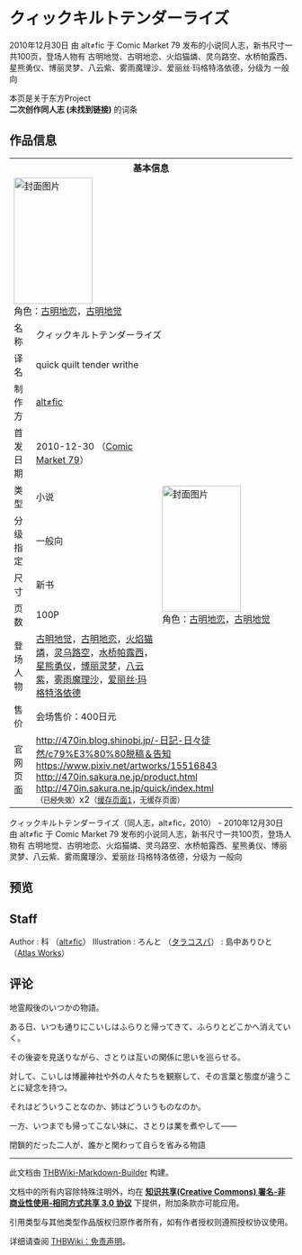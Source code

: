# クィックキルトテンダーライズ

<!-- source html: G:\repos\THBWiki-Markdown-Builder\THBWikiMarkdown\Temp\main\8\87\ns0%3A%E3%82%AF%E3%82%A3%E3%83%83%E3%82%AF%E3%82%AD%E3%83%AB%E3%83%88%E3%83%86%E3%83%B3%E3%83%80%E3%83%BC%E3%83%A9%E3%82%A4%E3%82%BA.html -->

2010年12月30日 由 alt≠fic 于 Comic Market 79 发布的小说同人志，新书尺寸一共100页，登场人物有 古明地觉、古明地恋、火焰猫燐、灵乌路空、水桥帕露西、星熊勇仪、博丽灵梦、八云紫、雾雨魔理沙、爱丽丝·玛格特洛依德，分级为 一般向

本页是关于东方Project  
 **二次创作同人志 (未找到链接)** 的词条
## 作品信息

<table><tbody><tr><th colspan="3">基本信息</th></tr><tr><td class="cover-artwork-mobile" colspan="2"><a href="./文件-クィックキルトテンダーライズ封面.png.md" class="image" title="封面图片"><img alt="封面图片" src="https://upload.thwiki.cc/thumb/9/9e/%E3%82%AF%E3%82%A3%E3%83%83%E3%82%AF%E3%82%AD%E3%83%AB%E3%83%88%E3%83%86%E3%83%B3%E3%83%80%E3%83%BC%E3%83%A9%E3%82%A4%E3%82%BA%E5%B0%81%E9%9D%A2.png/140px-%E3%82%AF%E3%82%A3%E3%83%83%E3%82%AF%E3%82%AD%E3%83%AB%E3%83%88%E3%83%86%E3%83%B3%E3%83%80%E3%83%BC%E3%83%A9%E3%82%A4%E3%82%BA%E5%B0%81%E9%9D%A2.png" decoding="async" loading="lazy" width="140" height="224" srcset="https://upload.thwiki.cc/thumb/9/9e/%E3%82%AF%E3%82%A3%E3%83%83%E3%82%AF%E3%82%AD%E3%83%AB%E3%83%88%E3%83%86%E3%83%B3%E3%83%80%E3%83%BC%E3%83%A9%E3%82%A4%E3%82%BA%E5%B0%81%E9%9D%A2.png/211px-%E3%82%AF%E3%82%A3%E3%83%83%E3%82%AF%E3%82%AD%E3%83%AB%E3%83%88%E3%83%86%E3%83%B3%E3%83%80%E3%83%BC%E3%83%A9%E3%82%A4%E3%82%BA%E5%B0%81%E9%9D%A2.png 1.5x, https://upload.thwiki.cc/thumb/9/9e/%E3%82%AF%E3%82%A3%E3%83%83%E3%82%AF%E3%82%AD%E3%83%AB%E3%83%88%E3%83%86%E3%83%B3%E3%83%80%E3%83%BC%E3%83%A9%E3%82%A4%E3%82%BA%E5%B0%81%E9%9D%A2.png/281px-%E3%82%AF%E3%82%A3%E3%83%83%E3%82%AF%E3%82%AD%E3%83%AB%E3%83%88%E3%83%86%E3%83%B3%E3%83%80%E3%83%BC%E3%83%A9%E3%82%A4%E3%82%BA%E5%B0%81%E9%9D%A2.png 2x" data-file-width="609" data-file-height="971"></a><div class="cover-char">角色：<a href="./古明地恋.md" title="古明地恋">古明地恋</a>，<a href="./古明地觉.md" title="古明地觉">古明地觉</a></div></td>
</tr><tr><td class="label">名称</td><td colspan="2"> クィックキルトテンダーライズ </td></tr><tr><td class="label">译名</td><td colspan="2"> quick quilt tender writhe </td></tr><tr><td class="label">制作方</td><td><a href="./alt≠fic.md" title="alt≠fic">alt≠fic</a></td><td class="cover-artwork" rowspan="8" style="min-width:224px;"><a href="./文件-クィックキルトテンダーライズ封面.png.md" class="image" title="封面图片"><img alt="封面图片" src="https://upload.thwiki.cc/thumb/9/9e/%E3%82%AF%E3%82%A3%E3%83%83%E3%82%AF%E3%82%AD%E3%83%AB%E3%83%88%E3%83%86%E3%83%B3%E3%83%80%E3%83%BC%E3%83%A9%E3%82%A4%E3%82%BA%E5%B0%81%E9%9D%A2.png/140px-%E3%82%AF%E3%82%A3%E3%83%83%E3%82%AF%E3%82%AD%E3%83%AB%E3%83%88%E3%83%86%E3%83%B3%E3%83%80%E3%83%BC%E3%83%A9%E3%82%A4%E3%82%BA%E5%B0%81%E9%9D%A2.png" decoding="async" loading="lazy" width="140" height="224" srcset="https://upload.thwiki.cc/thumb/9/9e/%E3%82%AF%E3%82%A3%E3%83%83%E3%82%AF%E3%82%AD%E3%83%AB%E3%83%88%E3%83%86%E3%83%B3%E3%83%80%E3%83%BC%E3%83%A9%E3%82%A4%E3%82%BA%E5%B0%81%E9%9D%A2.png/211px-%E3%82%AF%E3%82%A3%E3%83%83%E3%82%AF%E3%82%AD%E3%83%AB%E3%83%88%E3%83%86%E3%83%B3%E3%83%80%E3%83%BC%E3%83%A9%E3%82%A4%E3%82%BA%E5%B0%81%E9%9D%A2.png 1.5x, https://upload.thwiki.cc/thumb/9/9e/%E3%82%AF%E3%82%A3%E3%83%83%E3%82%AF%E3%82%AD%E3%83%AB%E3%83%88%E3%83%86%E3%83%B3%E3%83%80%E3%83%BC%E3%83%A9%E3%82%A4%E3%82%BA%E5%B0%81%E9%9D%A2.png/281px-%E3%82%AF%E3%82%A3%E3%83%83%E3%82%AF%E3%82%AD%E3%83%AB%E3%83%88%E3%83%86%E3%83%B3%E3%83%80%E3%83%BC%E3%83%A9%E3%82%A4%E3%82%BA%E5%B0%81%E9%9D%A2.png 2x" data-file-width="609" data-file-height="971"></a><div class="cover-char">角色：<a href="./古明地恋.md" title="古明地恋">古明地恋</a>，<a href="./古明地觉.md" title="古明地觉">古明地觉</a></div></td>
</tr><tr><td class="label">首发日期</td><td>2010-12-30&#160;（<a href="/展会作品列表?e=Comic+Market%2379">Comic Market 79</a>）</td></tr><tr><td class="label">类型</td><td>小说</td></tr><tr><td class="label">分级指定</td><td>一般向</td></tr><tr><td class="label">尺寸</td><td>新书</td></tr><tr><td class="label">页数</td><td>100P</td></tr><tr><td class="label">登场人物</td><td><a href="./古明地觉.md" title="古明地觉">古明地觉</a>，<a href="./古明地恋.md" title="古明地恋">古明地恋</a>，<a href="./火焰猫燐.md" title="火焰猫燐">火焰猫燐</a>，<a href="./灵乌路空.md" title="灵乌路空">灵乌路空</a>，<a href="./水桥帕露西.md" title="水桥帕露西">水桥帕露西</a>，<a href="./星熊勇仪.md" title="星熊勇仪">星熊勇仪</a>，<a href="./博丽灵梦.md" title="博丽灵梦">博丽灵梦</a>，<a href="./八云紫.md" title="八云紫">八云紫</a>，<a href="./雾雨魔理沙.md" title="雾雨魔理沙">雾雨魔理沙</a>，<a href="./爱丽丝·玛格特洛依德.md" title="爱丽丝·玛格特洛依德">爱丽丝·玛格特洛依德</a></td></tr><tr><td class="label">售价</td><td>会场售价：400日元</td></tr>
<tr><td class="label">官网页面</td><td colspan="2"><a rel="nofollow" class="external free" href="http://470in.blog.shinobi.jp/-日記-日々徒然/c79　脱稿＆告知">http://470in.blog.shinobi.jp/-日記-日々徒然/c79%E3%80%80脱稿＆告知</a><br><a rel="nofollow" class="external free" href="https://www.pixiv.net/artworks/15516843">https://www.pixiv.net/artworks/15516843</a><br><a rel="nofollow" class="external free" href="http://470in.sakura.ne.jp/product.html">http://470in.sakura.ne.jp/product.html</a><br><a rel="nofollow" class="external free" href="http://470in.sakura.ne.jp/quick/index.html">http://470in.sakura.ne.jp/quick/index.html</a><br><span style="font-family: sans-serif; cursor: default; color:#555; font-size: 0.8em; bottom: 0.1em; font-weight: bold;" title="连接到已经失效网页">（已经失效）</span>x2<small>（<a rel="nofollow" class="external text" href="https://web.archive.org/web/20121219125253/http://470in.sakura.ne.jp/product.html">缓存页面1</a>，无缓存页面）</small></td></tr></tbody></table>

クィックキルトテンダーライズ（同人志，alt≠fic，2010） - 2010年12月30日 由 alt≠fic 于 Comic Market 79 发布的小说同人志，新书尺寸一共100页，登场人物有 古明地觉、古明地恋、火焰猫燐、灵乌路空、水桥帕露西、星熊勇仪、博丽灵梦、八云紫、雾雨魔理沙、爱丽丝·玛格特洛依德，分级为 一般向
## 预览
## Staff
Author
: 科 （[alt≠fic](./alt≠fic.md)）
Illustration
: ろんと （[タラコスパ](./タラコスパ.md)）
: 島中ありひと （[Atlas Works](./Atlas_works.md)）

## 评论

  
地霊殿後のいつかの物語。  

  

ある日、いつも通りにこいしはふらりと帰ってきて、ふらりとどこかへ消えていく。  

その後姿を見送りながら、さとりは互いの関係に思いを巡らせる。  

対して、こいしは博麗神社や外の人々たちを観察して、その言葉と態度が違うことに疑念を持つ。  

それはどういうことなのか、姉はどういうものなのか。  

一方、いつまでも帰ってこない妹に、さとりは業を煮やして――  

  

閉鎖的だった二人が、誰かと関わって自らを省みる物語
  


  
  

  





---

此文档由 [THBWiki-Markdown-Builder](https://github.com/Delsin-Yu/THBWiki-Markdown-Builder) 构建。

文档中的所有内容除特殊注明外，均在 [**知识共享(Creative Commons) 署名-非商业性使用-相同方式共享 3.0 协议**](https://creativecommons.org/licenses/by-sa/3.0/deed.zh-hans) 下提供，附加条款亦可能应用。

引用类型与其他类型作品版权归原作者所有，如有作者授权则遵照授权协议使用。

详细请查阅 [THBWiki：免责声明](https://thbwiki.cc/THBWiki:%E5%85%8D%E8%B4%A3%E5%A3%B0%E6%98%8E)。

